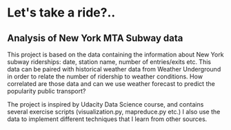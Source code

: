 # Let's take a ride?.. 
## Analysis of New York MTA Subway data

This project is based on the data containing the information about New York subway riderships: date, station name, number of entries/exits etc. This data can be paired with historical weather data from Weather Underground in order to relate the number of ridership to weather conditions. How correlated are those data and can we use weather forecast to predict the popularity public transport?

The project is inspired by Udacity Data Science course, and contains several exercise scripts (visualization.py, mapreduce.py etc.) I also use the data to implement different techniques that I learn from other sources.
